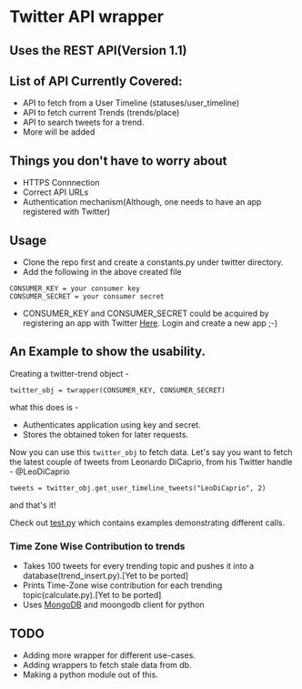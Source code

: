 # Twitter API wrapper

## Uses the REST API(Version 1.1)

## List of API Currently Covered:

* API to fetch from a User Timeline (statuses/user_timeline)
* API to fetch current Trends (trends/place)
* API to search tweets for a trend.
* More will be added

## Things you don't have to worry about

* HTTPS Connnection
* Correct API URLs
* Authentication mechanism(Although, one needs to have an app registered with Twitter)

## Usage

* Clone the repo first and create a constants.py under twitter directory.
* Add the following in the above created file
```
CONSUMER_KEY = your consumer key
CONSUMER_SECRET = your consumer secret
```
* CONSUMER_KEY and CONSUMER_SECRET could be acquired by registering an app with Twitter [Here](https://apps.twitter.com/). Login and create a new app ;-)


## An Example to show the usability.
Creating a twitter-trend object -
```
twitter_obj = twrapper(CONSUMER_KEY, CONSUMER_SECRET)
```
what this does is -
* Authenticates application using key and secret.
* Stores the obtained token for later requests.

Now you can use this `twitter_obj` to fetch data.
Let's say you want to fetch the latest couple of tweets from Leonardo DiCaprio, from his Twitter handle - @LeoDiCaprio

```
tweets = twitter_obj.get_user_timeline_tweets("LeoDiCaprio", 2)

```
and that's it!

Check out [test.py](https://github.com/abhi11/twitter-trend/blob/master/test.py) which contains examples demonstrating different calls.

### Time Zone Wise Contribution to trends

* Takes 100 tweets for every trending topic and pushes it into a database(trend_insert.py).[Yet to be ported]
* Prints Time-Zone wise contribution for each trending topic(calculate.py).[Yet to be ported]
* Uses [MongoDB](http://www.mongodb.org/ "MongoDB") and moongodb client for python

## TODO
* Adding more wrapper for different use-cases.
* Adding wrappers to fetch stale data from db.
* Making a python module out of this.
